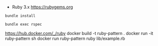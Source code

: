 - Ruby 3.x https://rubygems.org

```
bundle install
```
```
bundle exec rspec
```
https://hub.docker.com/_/ruby
docker build -t ruby-pattern .
docker run -it ruby-pattern sh
docker run ruby-pattern ruby lib/example.rb
